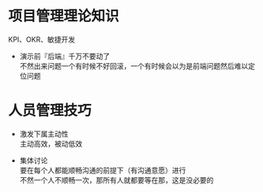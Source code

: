 # 项目管理理论知识

KPI、OKR、敏捷开发







- 演示前『后端』千万不要动了  
  不然出来问题一个有时候不好回滚，一个有时候会以为是前端问题然后难以定位问题





# 人员管理技巧

- 激发下属主动性  
  主动高效，被动低效

- 集体讨论  
  要在每个人都能顺畅沟通的前提下（有沟通意愿）进行  
  不然一个人不顺畅一次，那所有人就都要等在那，这是没必要的

